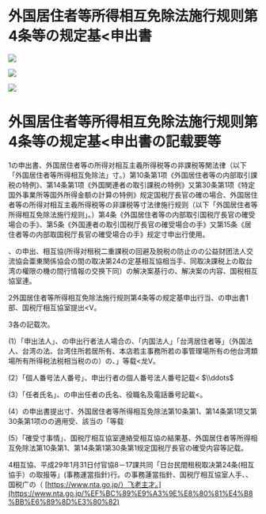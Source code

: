 # 外国居住者等所得相互免除法施行规则第4条等の规定基<申出書

![](https://www.nta.go.jp/tmp/74764e01-cd62-435f-9176-cb54da128518/images/505eb263bc27e55918e7faadd7ac1da076174bfc05a7a9de88979845515cb4be.jpg)

![](https://www.nta.go.jp/tmp/74764e01-cd62-435f-9176-cb54da128518/images/200045aef097db5fb3e8abf6157376be22d8b76ab63527fe0385f815b494b785.jpg)

![](https://www.nta.go.jp/tmp/74764e01-cd62-435f-9176-cb54da128518/images/580bed37c7452091c3345cad251ef95911d350b86b34be3656ed871d83b8ebb4.jpg)

# 外国居住者等所得相互免除法施行规则第4条等の规定基<申出書の記载要等

1の申出書、外国居住者等の所得对相互主羲所得税等の非課税等関法律（以下「外国居住者等所得相互免除法」寸。）第10条第1项《外国居住者等の内部取引課税の特例》、第14条第1项《外国関連者の取引課税の特例》又第30条第1项《特定国外事業所等国外所得金额の計算の特例》规定国税厅長官の確の場合、外国居住者等の所得对相互主羲所得税等の非課税等寸法律施行规则（以下「外国居住者等所得相互免除法施行规则」。）第4条《外国居住者等の内部取引国税厅長官の確受場合の手》、第5条《外国連者の取引国税厅長官の確受場合の手》又第15条《居住者等の内部取国税厅長官の確受場合の手》规定寸申出行使用。

、の申出、相互協(所得对租税二重課税の回避及脱税の防止のの公益财团法人交流協会亜東関係協会の間の取决第24の定基相互協相当手、同取决課税上の取台湾の權限の機の間行情報の交换下同）の解决案基行の、解决案の内容、国税相互協室連。

2外国居住者等所得相互免除法施行规则第4条等の规定基申出行当、の申出書1部、国税厅相互協室提出<V。

3各の記载次。

(1）「申出法人」、の申出行者法人場合の、「内国法人」「台湾居住者等」（外国法人、台湾の法、台湾住所若居所有、本店若主事務所若の事管理場所有の他台湾類場所有所得税法税相当税のの）の、」等载<龙V。

(2）「個人番号法人番号」、申出行者の個人番号法人番号記载< $\\ddots$

(3）「任者氏名」、の申出任者の氏名、役職名及電話番号記載<。

(4）の申出書提出寸、外国居住者等所得相互免除法第10条第1、第14条第1项又第30条第1项のの適用受、該当の「等载

(5）「確受寸事情」、国税厅相互協室連絡受相互協の結果基、外国居住者等所得相互免除法第10条第1、第14条第1第30条第1规定国税厅長官の確受内容等記载。

4相互協、平成29年1月31日付官協8－17課共同「日台民間租税取决第24条(相互協手）の取报等」(事務運當指針)行。の事務蓮當指針、国税厅相互協室人手、、国税广の（ [https://www.nta.go.jp/）飞老主才。](https://www.nta.go.jp/%EF%BC%89%E9%A3%9E%E8%80%81%E4%B8%BB%E6%89%8D%E3%80%82)